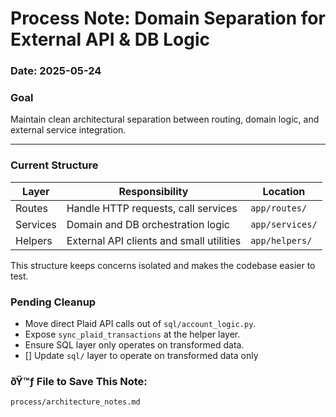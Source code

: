 # Process Note: Domain Separation for External API & DB Logic

### Date: 2025-05-24

### Goal
Maintain clean architectural separation between routing, domain logic, and external service integration.

---

### Current Structure

| Layer   | Responsibility                             | Location        |
|---------|--------------------------------------------|-----------------|
| Routes  | Handle HTTP requests, call services        | `app/routes/`   |
| Services| Domain and DB orchestration logic          | `app/services/` |
| Helpers | External API clients and small utilities   | `app/helpers/`  |
This structure keeps concerns isolated and makes the codebase easier to test.
### Pending Cleanup
- Move direct Plaid API calls out of `sql/account_logic.py`.
- Expose `sync_plaid_transactions` at the helper layer.
- Ensure SQL layer only operates on transformed data.
- [] Update `sql/` layer to operate on transformed data only

### ðŸ™ƒ File to Save This Note:
`process/architecture_notes.md`